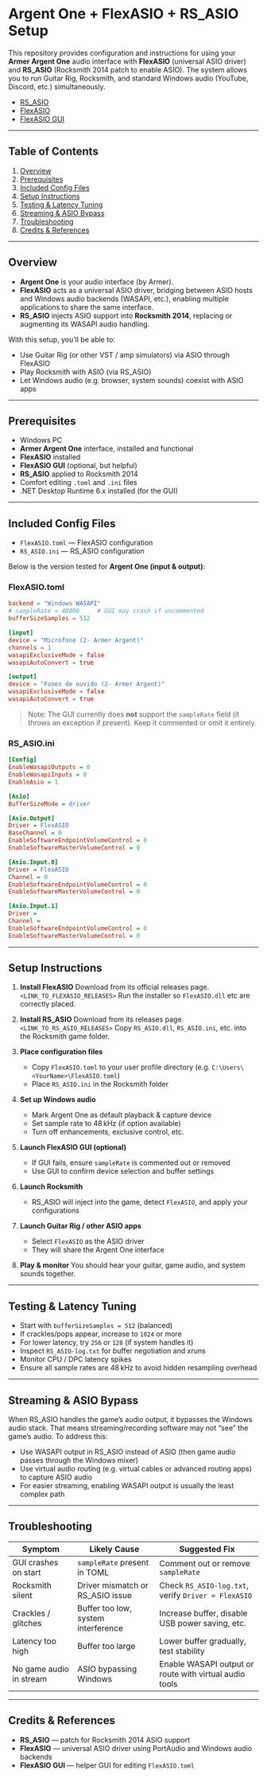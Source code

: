 # Argent One + FlexASIO + RS_ASIO Setup

This repository provides configuration and instructions for using your **Armer Argent One** audio interface with **FlexASIO** (universal ASIO driver) and **RS_ASIO** (Rocksmith 2014 patch to enable ASIO). The system allows you to run Guitar Rig, Rocksmith, and standard Windows audio (YouTube, Discord, etc.) simultaneously.

* [RS_ASIO](https://github.com/mdias/rs_asio)
* [FlexASIO](https://github.com/dechamps/FlexASIO)
* [FlexASIO GUI](https://github.com/flipswitchingmonkey/FlexASIO_GUI)

---

## Table of Contents

1. [Overview](#overview)
2. [Prerequisites](#prerequisites)
3. [Included Config Files](#included-config-files)
4. [Setup Instructions](#setup-instructions)
5. [Testing & Latency Tuning](#testing--latency-tuning)
6. [Streaming & ASIO Bypass](#streaming--asio-bypass)
7. [Troubleshooting](#troubleshooting)
8. [Credits & References](#credits--references)

---

## Overview

* **Argent One** is your audio interface (by Armer).
* **FlexASIO** acts as a universal ASIO driver, bridging between ASIO hosts and Windows audio backends (WASAPI, etc.), enabling multiple applications to share the same interface.
* **RS_ASIO** injects ASIO support into **Rocksmith 2014**, replacing or augmenting its WASAPI audio handling.

With this setup, you’ll be able to:

* Use Guitar Rig (or other VST / amp simulators) via ASIO through FlexASIO
* Play Rocksmith with ASIO (via RS_ASIO)
* Let Windows audio (e.g. browser, system sounds) coexist with ASIO apps

---

## Prerequisites

* Windows PC
* **Armer Argent One** interface, installed and functional
* **FlexASIO** installed
* **FlexASIO GUI** (optional, but helpful)
* **RS_ASIO** applied to Rocksmith 2014
* Comfort editing `.toml` and `.ini` files
* .NET Desktop Runtime 6.x installed (for the GUI)

---

## Included Config Files

* `FlexASIO.toml` — FlexASIO configuration
* `RS_ASIO.ini` — RS_ASIO configuration

Below is the version tested for **Argent One (input & output)**:

### FlexASIO.toml

```toml
backend = "Windows WASAPI"
# sampleRate = 48000     # GUI may crash if uncommented
bufferSizeSamples = 512

[input]
device = "Microfone (2- Armer Argent)"
channels = 1
wasapiExclusiveMode = false
wasapiAutoConvert = true

[output]
device = "Fones de ouvido (2- Armer Argent)"
wasapiExclusiveMode = false
wasapiAutoConvert = true
```

> Note: The GUI currently does **not** support the `sampleRate` field (it throws an exception if present). Keep it commented or omit it entirely.

### RS_ASIO.ini

```ini
[Config]
EnableWasapiOutputs = 0
EnableWasapiInputs = 0
EnableAsio = 1

[Asio]
BufferSizeMode = driver

[Asio.Output]
Driver = FlexASIO
BaseChannel = 0
EnableSoftwareEndpointVolumeControl = 0
EnableSoftwareMasterVolumeControl = 0

[Asio.Input.0]
Driver = FlexASIO
Channel = 0
EnableSoftwareEndpointVolumeControl = 0
EnableSoftwareMasterVolumeControl = 0

[Asio.Input.1]
Driver =
Channel =
EnableSoftwareEndpointVolumeControl = 0
EnableSoftwareMasterVolumeControl = 0
```

---

## Setup Instructions

1. **Install FlexASIO**
   Download from its official releases page. `<LINK_TO_FLEXASIO_RELEASES>`
   Run the installer so `FlexASIO.dll` etc are correctly placed.

2. **Install RS_ASIO**
   Download from its releases page. `<LINK_TO_RS_ASIO_RELEASES>`
   Copy `RS_ASIO.dll`, `RS_ASIO.ini`, etc. into the Rocksmith game folder.

3. **Place configuration files**

   * Copy `FlexASIO.toml` to your user profile directory (e.g. `C:\Users\<YourName>\FlexASIO.toml`)
   * Place `RS_ASIO.ini` in the Rocksmith folder

4. **Set up Windows audio**

   * Mark Argent One as default playback & capture device
   * Set sample rate to 48 kHz (if option available)
   * Turn off enhancements, exclusive control, etc.

5. **Launch FlexASIO GUI (optional)**

   * If GUI fails, ensure `sampleRate` is commented out or removed
   * Use GUI to confirm device selection and buffer settings

6. **Launch Rocksmith**

   * RS_ASIO will inject into the game, detect `FlexASIO`, and apply your configurations

7. **Launch Guitar Rig / other ASIO apps**

   * Select `FlexASIO` as the ASIO driver
   * They will share the Argent One interface

8. **Play & monitor**
   You should hear your guitar, game audio, and system sounds together.

---

## Testing & Latency Tuning

* Start with `bufferSizeSamples = 512` (balanced)
* If crackles/pops appear, increase to `1024` or more
* For lower latency, try `256` or `128` (if system handles it)
* Inspect `RS_ASIO-log.txt` for buffer negotiation and xruns
* Monitor CPU / DPC latency spikes
* Ensure all sample rates are 48 kHz to avoid hidden resampling overhead

---

## Streaming & ASIO Bypass

When RS_ASIO handles the game’s audio output, it bypasses the Windows audio stack. That means streaming/recording software may not “see” the game’s audio. To address this:

* Use WASAPI output in RS_ASIO instead of ASIO (then game audio passes through the Windows mixer)
* Use virtual audio routing (e.g. virtual cables or advanced routing apps) to capture ASIO audio
* For easier streaming, enabling WASAPI output is usually the least complex path

---

## Troubleshooting

| Symptom                 | Likely Cause                        | Suggested Fix                                          |
| ----------------------- | ----------------------------------- | ------------------------------------------------------ |
| GUI crashes on start    | `sampleRate` present in TOML        | Comment out or remove `sampleRate`                     |
| Rocksmith silent        | Driver mismatch or RS_ASIO issue    | Check `RS_ASIO-log.txt`, verify `Driver = FlexASIO`    |
| Crackles / glitches     | Buffer too low, system interference | Increase buffer, disable USB power saving, etc.        |
| Latency too high        | Buffer too large                    | Lower buffer gradually, test stability                 |
| No game audio in stream | ASIO bypassing Windows              | Enable WASAPI output or route with virtual audio tools |

---

## Credits & References

* **RS_ASIO** — patch for Rocksmith 2014 ASIO support
* **FlexASIO** — universal ASIO driver using PortAudio and Windows audio backends
* **FlexASIO GUI** — helper GUI for editing `FlexASIO.toml`
